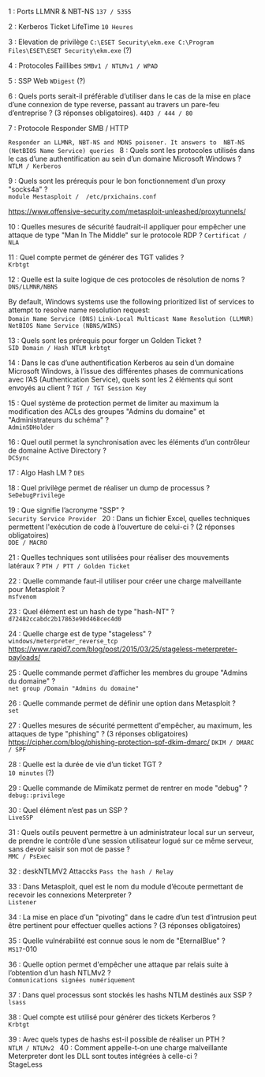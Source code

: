 1 : Ports LLMNR & NBT-NS
`137 / 5355`

2 : Kerberos Ticket LifeTime
`10 Heures`

3 : Elevation de privilège
`C:\ESET Security\ekm.exe C:\Program Files\ESET\ESET Security\ekm.exe` (?)

4 : Protocoles Faillibes
`SMBv1 / NTLMv1 / WPAD`

5 : SSP Web 
`WDigest` (?)

6 : Quels ports serait-il préférable d’utiliser dans le cas de la mise en place d’une connexion de type reverse, passant au travers un pare-feu d’entreprise ? (3 réponses obligatoires). 
`44D3 / 444 / 80`

7 : Protocole Responder
SMB / HTTP

`Responder an LLMNR, NBT-NS and MDNS poisoner. It answers to  NBT-NS (NetBIOS Name Service) queries
`
8 : Quels sont les protocoles utilisés dans le cas d’une authentification au sein d’un domaine Microsoft Windows ?  
`NTLM / Kerberos`

9 : Quels sont les prérequis pour le bon fonctionnement d’un proxy "socks4a" ?  
`module Mestasploit /  /etc/prxichains.conf`

https://www.offensive-security.com/metasploit-unleashed/proxytunnels/


10 : Quelles mesures de sécurité faudrait-il appliquer pour empêcher une attaque de type "Man In The Middle" sur le protocole RDP ? 
`Certificat / NLA`

11 : Quel compte permet de générer des TGT valides ?  
`Krbtgt`

12 : Quelle est la suite logique de ces protocoles de résolution de noms ?  
`DNS/LLMNR/NBNS`

By default, Windows systems use the following prioritized list of services to attempt to resolve name resolution request:  
`Domain Name Service (DNS)`
`Link-Local Multicast Name Resolution (LLMNR)`
`NetBIOS Name Service (NBNS/WINS)`

13 : Quels sont les prérequis pour forger un Golden Ticket ?  
`SID Domain / Hash NTLM krbtgt`

14 : Dans le cas d’une authentification Kerberos au sein d’un domaine Microsoft Windows, à l’issue des différentes phases de communications avec l’AS (Authentication Service), quels sont les 2 éléments qui sont envoyés au client ? 
`TGT / TGT Session Key`

15 : Quel système de protection permet de limiter au maximum la modification des ACLs des groupes "Admins du domaine" et "Administrateurs du schéma" ?  
`AdminSDHolder`

16 : Quel outil permet la synchronisation avec les éléments d’un contrôleur de domaine Active Directory ?  
``DCSync``

17 : Algo Hash LM ?
`DES`

18 : Quel privilège permet de réaliser un dump de processus ?  
`SeDebugPrivilege`

19 : Que signifie l’acronyme "SSP" ?  
`Security Service Provider
`
20 : Dans un fichier Excel, quelles techniques permettent l'exécution de code à l’ouverture de celui-ci ? (2 réponses obligatoires)  
`DDE / MACRO`

21 : Quelles techniques sont utilisées pour réaliser des mouvements latéraux ? 
`PTH / PTT / Golden Ticket`

22 : Quelle commande faut-il utiliser pour créer une charge malveillante pour Metasploit ?  
`msfvenom`

23 : Quel élément est un hash de type "hash-NT" ?  
`d72482ccabdc2b17863e90d468cec4d0`

24 : Quelle charge est de type "stageless" ?  
`windows/meterpreter_reverse_tcp`
https://www.rapid7.com/blog/post/2015/03/25/stageless-meterpreter-payloads/

25 : Quelle commande permet d’afficher les membres du groupe "Admins du domaine" ?  
`net group /Domain "Admins du domaine"`


26 : Quelle commande permet de définir une option dans Metasploit ?  
`set`

27 : Quelles mesures de sécurité permettent d'empêcher, au maximum, les attaques de type "phishing" ? (3 réponses obligatoires)  
https://cipher.com/blog/phishing-protection-spf-dkim-dmarc/
`DKIM / DMARC / SPF`


28 : Quelle est la durée de vie d’un ticket TGT ?  
`10 minutes` (?)

29 : Quelle commande de Mimikatz permet de rentrer en mode "debug" ?  
`debug::privilege`

30 : Quel élément n’est pas un SSP ?  
`LiveSSP`

31 : Quels outils peuvent permettre à un administrateur local sur un serveur, de prendre le contrôle d’une session utilisateur logué sur ce même serveur, sans devoir saisir son mot de passe ?   
`MMC / PsExec`

32 :  deskNTLMV2 Attaccks
`Pass the hash / Relay`

33 : Dans Metasploit, quel est le nom du module d’écoute permettant de recevoir les connexions Meterpreter ?  
`Listener`

34 : La mise en place d’un "pivoting" dans le cadre d’un test d’intrusion peut être pertinent pour effectuer quelles actions ? (3 réponses obligatoires)

35 : Quelle vulnérabilité est connue sous le nom de "EternalBlue" ?  
`MS17`-010

36 : Quelle option permet d'empêcher une attaque par relais suite à l’obtention d’un hash NTLMv2 ?  
`Communications signées numériquement`

37 : Dans quel processus sont stockés les hashs NTLM destinés aux SSP ?  
`lsass`

38 : Quel compte est utilisé pour générer des tickets Kerberos ?  
`Krbtgt`

39 : Avec quels types de hashs est-il possible de réaliser un PTH ?   
`NTLM / NTLMv2
`
40 : Comment appelle-t-on une charge malveillante Meterpreter dont les DLL sont toutes intégrées à celle-ci ?  
StageLess
